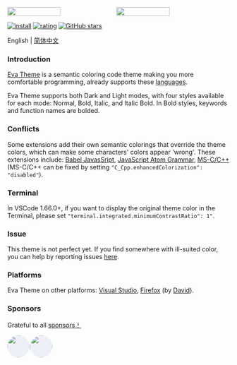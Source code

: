 <p style="display: flex;flex-flow: row wrap;">
    <img width="49%" class="screenshot" src="https://raw.githubusercontent.com/fisheva/Eva-Theme/master/screenshots/eva-dark-bold.png" vertical-align="bottom" referrerpolicy="no-referrer">
    <img width="49%" class="screenshot" src="https://raw.githubusercontent.com/fisheva/Eva-Theme/master/screenshots/eva-light-bold.png" vertical-align="bottom" referrerpolicy="no-referrer">
</p>

[![install](https://img.shields.io/vscode-marketplace/i/fisheva.Eva-Theme.svg?style=flat-flat)](https://marketplace.visualstudio.com/items?itemName=fisheva.Eva-Theme) [![rating](https://img.shields.io/visual-studio-marketplace/r/fisheva.Eva-Theme.svg?style=flat)](https://marketplace.visualstudio.com/items/fisheva.Eva-Theme) [![GitHub stars](https://img.shields.io/github/stars/fisheva/Eva-Theme.svg?style=social&label=Star&maxAge=2592000)](https://github.com/fisheva/Eva-Theme)

English | <a title="切换到中文README" href="https://github.com/fisheva/Eva-Theme/blob/master/documents/README_CN.md" target="_blank">简体中文</a>

### Introduction

<a title="Go to the marketplace page of Eva Theme for VSCode." href="https://marketplace.visualstudio.com/items?itemName=fisheva.Eva-Theme" target="_blank">Eva Theme</a><!-- for VSCode--> is a semantic coloring code theme making you more comfortable programming, already supports these <a href="https://github.com/fisheva/Eva-Theme/blob/master/documents/languages.md" target="_blank">languages</a>.

<!-- > Requires VSCode version >=1.12.0. -->

Eva Theme supports both Dark and Light modes, with four styles available for each mode: Normal, Bold, Italic, and Italic Bold. In Bold styles, keywords and function names are bolded.

### Conflicts
<!-- You can disable this feature by turning off 'C_Cpp.enhancedColorization' in the settings. -->
Some extensions add their own semantic colorings that override the theme colors, which can make some characters' colors appear 'wrong'. These extensions include: <a href="https://marketplace.visualstudio.com/items?itemName=mgmcdermott.vscode-language-babel" target="_blank">Babel JavasSript</a>, <a href="https://marketplace.visualstudio.com/items?itemName=ms-vscode.js-atom-grammar" target="_blank">JavaScript Atom Grammar</a>, <a href="https://marketplace.visualstudio.com/items?itemName=ms-vscode.cpptools" target="_blank">MS-C/C++</a>(MS-C/C++ can be fixed by setting `"C_Cpp.enhancedColorization": "disabled"`).

### Terminal

In VSCode 1.66.0+, if you want to display the original theme color in the Terminal, please set `"terminal.integrated.minimumContrastRatio": 1"`.
<!--add the following line into your VSCode settings.json More details in this [issue](https://github.com/microsoft/vscode/issues/146406).-->
### Issue

This theme is not perfect yet. If you find somewhere with ill-suited color, you can help by reporting issues <a href="https://github.com/fisheva/Eva-Theme/issues" target="_blank">here</a><!-- , or leave me a comment on <a href="https://marketplace.visualstudio.com/items?itemName=fisheva.Eva-Theme&ssr=false#review-details" target="_blank">Marketplace</a> -->.

### Platforms

Eva Theme on other platforms: [Visual Studio](https://marketplace.visualstudio.com/items?itemName=fisheva.eva-theme-vs), [Firefox](https://addons.mozilla.org/en-US/firefox/addon/eva-dark/) (by [David](https://github.com/hmnd)).

### Sponsors

Grateful to all [sponsors！](https://github.com/sponsors/fisheva)
<p style="display: flex;flex-flow: row wrap;">
    <a title="JetBrains" style="display:inline-block;text-decoration:none;color:#ffffff00;margin-right:2px;float:left;" href="https://jb.gg/OpenSourceSupport" target="_blank">
        <img class="sponsor" width="50px" height="50px" aligh="left" style="background:#EDF0F7;border-radius:25px;" src="https://resources.jetbrains.com/storage/products/company/brand/logos/jb_beam.png" referrerpolicy="no-referrer">
    </a>
    <a title="Andreas Kanz" style="display:inline-block;text-decoration:none;color:#ffffff00;margin-right:2px;float:left;" href="https://github.com/akanz1" target="_blank">
        <img class="sponsor" width="50px" height="50px" aligh="left" style="background:#EDF0F7;border-radius:25px;" src="https://avatars.githubusercontent.com/u/51492342?v=4" referrerpolicy="no-referrer">
    </a>
</p>